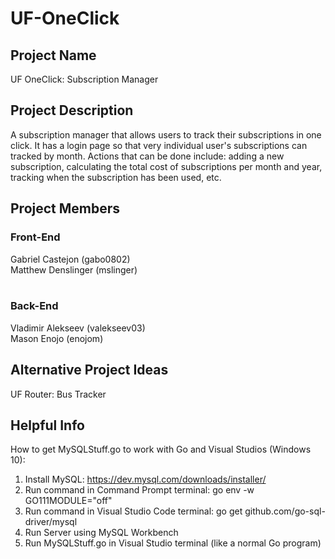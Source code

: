 # UF-OneClick

## Project Name
UF OneClick: Subscription Manager

## Project Description
A subscription manager that allows users to track their subscriptions in one click. It has a login page so that very individual user's subscriptions can tracked by month. Actions that can be done include: adding a new subscription, calculating the total cost of subscriptions per month and year, tracking when the subscription has been used, etc.

## Project Members
### Front-End
Gabriel Castejon (gabo0802) <br>
Matthew Denslinger (mslinger) <br><br>

### Back-End
Vladimir Alekseev (valekseev03) <br>
Mason Enojo (enojom) <br>

## Alternative Project Ideas
UF Router: Bus Tracker

## Helpful Info
How to get MySQLStuff.go to work with Go and Visual Studios (Windows 10):
1) Install MySQL: https://dev.mysql.com/downloads/installer/ 
2) Run command in Command Prompt terminal:  go env -w GO111MODULE="off"
3) Run command in Visual Studio Code terminal:  go get github.com/go-sql-driver/mysql
4) Run Server using MySQL Workbench
5) Run MySQLStuff.go in Visual Studio terminal (like a normal Go program)

